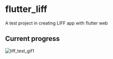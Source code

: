 # flutter_liff

A test project in creating LIFF app with flutter web

## Current progress
![liff_test_gif1](https://user-images.githubusercontent.com/44666053/187634207-c8193397-9111-4899-8126-59d02bd7037d.gif)
